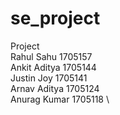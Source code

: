 # se_project
Project \
Rahul Sahu    1705157   \
Ankit Aditya  1705144   \
Justin Joy    1705141   \
Arnav Aditya  1705124   \
Anurag Kumar  1705118   \
